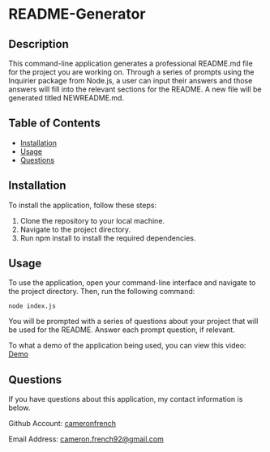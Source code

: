   # README-Generator
  ## Description
  This command-line application generates a professional README.md file for the project you are working on. Through a series of prompts using the Inquirier package from Node.js, a user can input their answers and those answers will fill into the relevant sections for the README. A new file will be generated titled NEWREADME.md. 
  ## Table of Contents
  - [Installation](#installation)
  - [Usage](#usage)
  - [Questions](#questions)
  
  ## Installation
  To install the application, follow these steps:

  1. Clone the repository to your local machine.
  2. Navigate to the project directory.
  3. Run npm install to install the required dependencies.

  ## Usage
  To use the application, open your command-line interface and navigate to the project directory. Then, run the following command:
  ```
  node index.js
  ```
  You will be prompted with a series of questions about your project that will be used for the README. Answer each prompt question, if relevant. 

  To what a demo of the application being used, you can view this video: [Demo](https://drive.google.com/file/d/1jblpGm1WqP2PhCVf0hrVvcvulr4YSuDb/view?usp=drive_link)

  ## Questions

  If you have questions about this application, my contact information is below. 

  Github Account: [cameronfrench](https://github.com/cameronfrench)
  
  Email Address: [cameron.french92@gmail.com](mailto:cameron.french92@gmail.com)
  
  
